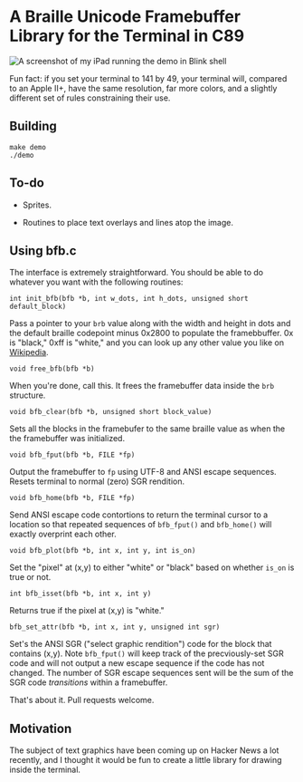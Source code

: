 # A Braille Unicode Framebuffer Library for the Terminal in C89

![A screenshot of my iPad running the demo in Blink shell](https://poseur.com/color-life-screenshot.png)

Fun fact: if you set your terminal to 141 by 49, your terminal will, compared to an Apple II+, have the same resolution, far more colors, and a slightly different set of rules constraining their use.

## Building

```
make demo
./demo
```

## To-do

* Sprites.

* Routines to place text overlays and lines atop the image.

## Using bfb.c

The interface is extremely straightforward. You should be able to do
whatever you want with the following routines:

`int init_bfb(bfb *b, int w_dots, int h_dots, unsigned short default_block)`

Pass a pointer to your `brb` value along with the width and height in
dots and the default braille codepoint minus 0x2800 to populate the
framebbuffer. 0x is "black," 0xff is "white," and you can look up any
other value you like on
[Wikipedia](https://en.wikipedia.org/wiki/Braille_Patterns#Identifying,_naming_and_ordering).

`void free_bfb(bfb *b)`

When you're done, call this. It frees the framebuffer data inside the
`brb` structure.

`void bfb_clear(bfb *b, unsigned short block_value)`

Sets all the blocks in the framebufer to the same braille value as
when the the framebuffer was initialized.

`void bfb_fput(bfb *b, FILE *fp)`

Output the framebuffer to `fp` using UTF-8 and ANSI escape
sequences. Resets terminal to normal (zero) SGR rendition.

`void bfb_home(bfb *b, FILE *fp)`

Send ANSI escape code contortions to return the terminal cursor to a
location so that repeated sequences of `bfb_fput()` and `bfb_home()`
will exactly overprint each other.

`void bfb_plot(bfb *b, int x, int y, int is_on)`

Set the "pixel" at (x,y) to either "white" or "black" based on whether
`is_on` is true or not.

`int bfb_isset(bfb *b, int x, int y)`

Returns true if the pixel at (x,y) is "white."

`bfb_set_attr(bfb *b, int x, int y, unsigned int sgr)`

Set's the ANSI SGR ("select graphic rendition") code for the block
that contains (x,y). Note `bfb_fput()` will keep track of the
precviously-set SGR code and will not output a new escape sequence if
the code has not changed. The number of SGR escape sequences sent will
be the sum of the SGR code _transitions_ within a framebuffer.

That's about it. Pull requests welcome.

## Motivation

The subject of text graphics have been coming up on Hacker News a lot
recently, and I thought it would be fun to create a little library for
drawing inside the terminal.
